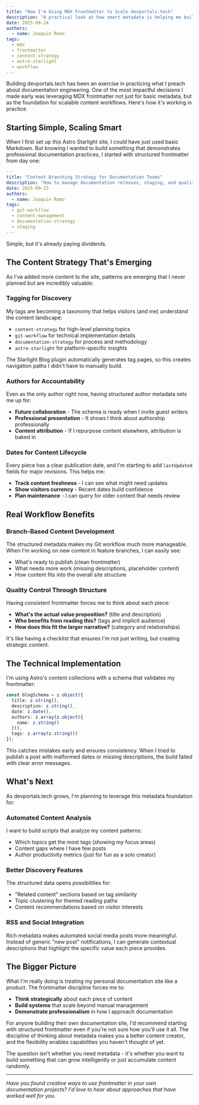 ```yaml
---
title: "How I'm Using MDX Frontmatter to Scale devportals.tech"
description: "A practical look at how smart metadata is helping me build better documentation workflows and content strategy"
date: 2025-09-24
authors:
  - name: Joaquin Romo
tags:
  - mdx
  - frontmatter
  - content-strategy
  - astro-starlight
  - workflow
---
```


Building devportals.tech has been an exercise in practicing what I preach about documentation engineering. One of the most impactful decisions I made early was leveraging MDX frontmatter not just for basic metadata, but as the foundation for scalable content workflows. Here's how it's working in practice.

## Starting Simple, Scaling Smart

When I first set up this Astro Starlight site, I could have just used basic Markdown. But knowing I wanted to build something that demonstrates professional documentation practices, I started with structured frontmatter from day one:

```yaml
---
title: "Content Branching Strategy for Documentation Teams"
description: "How to manage documentation releases, staging, and quality control using Git workflows"
date: 2025-09-23
authors:
  - name: Joaquin Romo
tags:
  - git-workflow
  - content-management
  - documentation-strategy
  - staging
---
```

Simple, but it's already paying dividends.
## The Content Strategy That's Emerging

As I've added more content to the site, patterns are emerging that I never planned but are incredibly valuable:

### Tagging for Discovery
My tags are becoming a taxonomy that helps visitors (and me) understand the content landscape:
- `content-strategy` for high-level planning topics
- `git-workflow` for technical implementation details  
- `documentation-strategy` for process and methodology
- `astro-starlight` for platform-specific insights

The Starlight Blog plugin automatically generates tag pages, so this creates navigation paths I didn't have to manually build.

### Authors for Accountability
Even as the only author right now, having structured author metadata sets me up for:
- **Future collaboration** - The schema is ready when I invite guest writers
- **Professional presentation** - It shows I think about authorship professionally
- **Content attribution** - If I repurpose content elsewhere, attribution is baked in

### Dates for Content Lifecycle
Every piece has a clear publication date, and I'm starting to add `lastUpdated` fields for major revisions. This helps me:
- **Track content freshness** - I can see what might need updates
- **Show visitors currency** - Recent dates build confidence
- **Plan maintenance** - I can query for older content that needs review

## Real Workflow Benefits

### Branch-Based Content Development
The structured metadata makes my Git workflow much more manageable. When I'm working on new content in feature branches, I can easily see:
- What's ready to publish (clean frontmatter)
- What needs more work (missing descriptions, placeholder content)
- How content fits into the overall site structure

### Quality Control Through Structure
Having consistent frontmatter forces me to think about each piece:
- **What's the actual value proposition?** (title and description)
- **Who benefits from reading this?** (tags and implicit audience)
- **How does this fit the larger narrative?** (category and relationships)

It's like having a checklist that ensures I'm not just writing, but creating strategic content.

## The Technical Implementation

I'm using Astro's content collections with a schema that validates my frontmatter:

```typescript
const blogSchema = z.object({
  title: z.string(),
  description: z.string(), 
  date: z.date(),
  authors: z.array(z.object({
    name: z.string()
  })),
  tags: z.array(z.string())
});
```

This catches mistakes early and ensures consistency. When I tried to publish a post with malformed dates or missing descriptions, the build failed with clear error messages.

## What's Next

As devportals.tech grows, I'm planning to leverage this metadata foundation for:

### Automated Content Analysis
I want to build scripts that analyze my content patterns:
- Which topics get the most tags (showing my focus areas)
- Content gaps where I have few posts
- Author productivity metrics (just for fun as a solo creator)

### Better Discovery Features
The structured data opens possibilities for:
- "Related content" sections based on tag similarity
- Topic clustering for themed reading paths
- Content recommendations based on visitor interests

### RSS and Social Integration
Rich metadata makes automated social media posts more meaningful. Instead of generic "new post" notifications, I can generate contextual descriptions that highlight the specific value each piece provides.

## The Bigger Picture

What I'm really doing is treating my personal documentation site like a product. The frontmatter discipline forces me to:
- **Think strategically** about each piece of content
- **Build systems** that scale beyond manual management
- **Demonstrate professionalism** in how I approach documentation

For anyone building their own documentation site, I'd recommend starting with structured frontmatter even if you're not sure how you'll use it all. The discipline of thinking about metadata makes you a better content creator, and the flexibility enables capabilities you haven't thought of yet.

The question isn't whether you need metadata - it's whether you want to build something that can grow intelligently or just accumulate content randomly.

---

*Have you found creative ways to use frontmatter in your own documentation projects? I'd love to hear about approaches that have worked well for you.*

